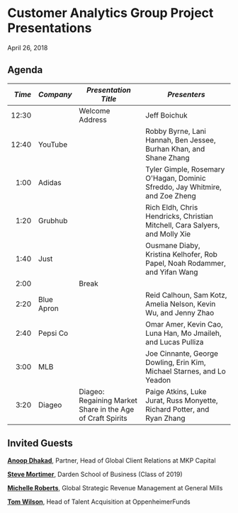 Customer Analytics Group Project Presentations
================
April 26, 2018

Agenda
------

<table>
<colgroup>
<col width="6%" />
<col width="14%" />
<col width="32%" />
<col width="46%" />
</colgroup>
<thead>
<tr class="header">
<th align="right"><em>Time</em></th>
<th><em>Company</em></th>
<th><em>Presentation Title</em></th>
<th><em>Presenters</em></th>
</tr>
</thead>
<tbody>
<tr class="odd">
<td align="right">12:30</td>
<td></td>
<td>Welcome Address</td>
<td>Jeff Boichuk</td>
</tr>
<tr class="even">
<td align="right">12:40</td>
<td>YouTube</td>
<td></td>
<td>Robby Byrne, Lani Hannah, Ben Jessee, Burhan Khan, and Shane Zhang</td>
</tr>
<tr class="odd">
<td align="right">1:00</td>
<td>Adidas</td>
<td></td>
<td>Tyler Gimple, Rosemary O'Hagan, Dominic Sfreddo, Jay Whitmire, and Zoe Zheng</td>
</tr>
<tr class="even">
<td align="right">1:20</td>
<td>Grubhub</td>
<td></td>
<td>Rich Eldh, Chris Hendricks, Christian Mitchell, Cara Salyers, and Molly Xie</td>
</tr>
<tr class="odd">
<td align="right">1:40</td>
<td>Just</td>
<td></td>
<td>Ousmane Diaby, Kristina Kelhofer, Rob Papel, Noah Rodammer, and Yifan Wang</td>
</tr>
<tr class="even">
<td align="right">2:00</td>
<td></td>
<td>Break</td>
<td></td>
</tr>
<tr class="odd">
<td align="right">2:20</td>
<td>Blue Apron</td>
<td></td>
<td>Reid Calhoun, Sam Kotz, Amelia Nelson, Kevin Wu, and Jenny Zhao</td>
</tr>
<tr class="even">
<td align="right">2:40</td>
<td>Pepsi Co</td>
<td></td>
<td>Omar Amer, Kevin Cao, Luna Han, Mo Jmaileh, and Lucas Pulliza</td>
</tr>
<tr class="odd">
<td align="right">3:00</td>
<td>MLB</td>
<td></td>
<td>Joe Cinnante, George Dowling, Erin Kim, Michael Starnes, and Lo Yeadon</td>
</tr>
<tr class="even">
<td align="right">3:20</td>
<td>Diageo</td>
<td>Diageo: Regaining Market Share in the Age of Craft Spirits</td>
<td>Paige Atkins, Luke Jurat, Russ Monyette, Richard Potter, and Ryan Zhang</td>
</tr>
</tbody>
</table>

Invited Guests
--------------

[**Anoop Dhakad**](https://www.linkedin.com/in/anoopdhakad/), Partner, Head of Global Client Relations at MKP Capital

[**Steve Mortimer**](https://www.linkedin.com/in/stevenmmortimer/), Darden School of Business (Class of 2019)

[**Michelle Roberts**](https://www.linkedin.com/in/michelle-roberts-997a548/), Global Strategic Revenue Management at General Mills

[**Tom Wilson**](https://www.linkedin.com/in/tom-wilson-993b28/), Head of Talent Acquisition at OppenheimerFunds
